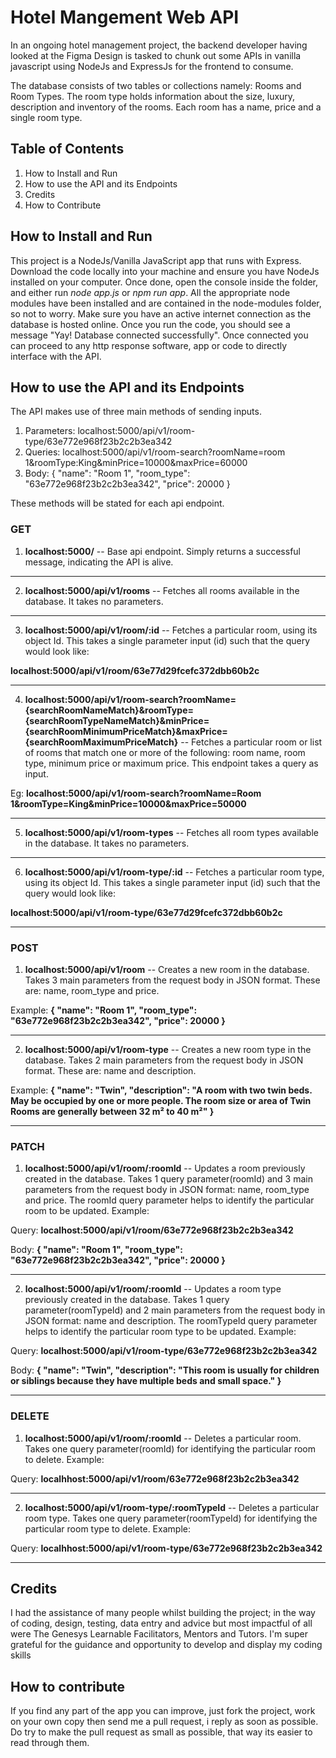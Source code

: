 # Hotel Mangement Web API
In an ongoing hotel management project, the backend developer having looked at the Figma Design is tasked to chunk out some APIs in vanilla javascript using NodeJs and ExpressJs for the frontend to consume.

The database consists of two tables or collections namely: Rooms and Room Types. The room type holds information about the size, luxury, description and inventory of the rooms. Each room has a name, price and a single room type.

## Table of Contents
1. How to Install and Run
2. How to use the API and its Endpoints
3. Credits
4. How to Contribute


## How to Install and Run
This project is a NodeJs/Vanilla JavaScript app that runs with Express. Download the code locally into your machine and ensure you have NodeJs installed on your computer. Once done, open the console inside the folder, and either run *node app.js* or *npm run app*. All the appropriate node modules have been installed and are contained in the node-modules folder, so not to worry. Make sure you have an active internet connection as the database is hosted online. Once you run the code, you should see a message "Yay! Database connected successfully". Once connected you can proceed to any http response software, app or code to directly interface with the API.

## How to use the API and its Endpoints
The API makes use of three main methods of sending inputs.

1. Parameters: localhost:5000/api/v1/room-type/63e772e968f23b2c2b3ea342
2. Queries: localhost:5000/api/v1/room-search?roomName=room 1&roomType:King&minPrice=10000&maxPrice=60000
3. Body: 
{
    "name": "Room 1",
    "room_type": "63e772e968f23b2c2b3ea342",
    "price": 20000
}

These methods will be stated for each api endpoint.

### GET

1. **localhost:5000/** -- Base api endpoint. Simply returns a successful message, indicating the API is alive.
***
2. **localhost:5000/api/v1/rooms** -- Fetches all rooms available in the database. It takes no parameters.
***
3. **localhost:5000/api/v1/room/:id** -- Fetches a particular room, using its object Id. This takes a single parameter input (id) such that the query would look like: 

**localhost:5000/api/v1/room/63e77d29fcefc372dbb60b2c**
***
4. **localhost:5000/api/v1/room-search?roomName={searchRoomNameMatch}&roomType={searchRoomTypeNameMatch}&minPrice={searchRoomMinimumPriceMatch}&maxPrice={searchRoomMaximumPriceMatch}** -- Fetches a particular room or list of rooms that match one or more of the following: room name, room type, minimum price or maximum price. This endpoint takes a query as input. 

Eg: **localhost:5000/api/v1/room-search?roomName=Room 1&roomType=King&minPrice=10000&maxPrice=50000**
***
5. **localhost:5000/api/v1/room-types** -- Fetches all room types available in the database. It takes no parameters.
***
6. **localhost:5000/api/v1/room-type/:id** -- Fetches a particular room type, using its object Id. This takes a single parameter input (id) such that the query would look like: 

**localhost:5000/api/v1/room-type/63e77d29fcefc372dbb60b2c**
***
### POST
1. **localhost:5000/api/v1/room** -- Creates a new room in the database. Takes 3 main parameters from the request body in JSON format. These are: name, room_type and price. 

Example: **{
    "name": "Room 1",
    "room_type": "63e772e968f23b2c2b3ea342",
    "price": 20000
}**
***
2. **localhost:5000/api/v1/room-type** -- Creates a new room type in the database. Takes 2 main parameters from the request body in JSON format. These are: name and description. 

Example: **{
    "name": "Twin",
    "description": "A room with two twin beds. May be occupied by one or more people. The room size or area of Twin Rooms are generally between 32 m² to 40 m²"
}**
***

### PATCH
1. **localhost:5000/api/v1/room/:roomId** -- Updates a room previously created in the database. Takes 1 query parameter(roomId) and 3 main parameters from the request body in JSON format: name, room_type and price. The roomId query parameter helps to identify the particular room to be updated. Example: 

Query: **localhost:5000/api/v1/room/63e772e968f23b2c2b3ea342** 

Body: **{
    "name": "Room 1",
    "room_type": "63e772e968f23b2c2b3ea342",
    "price": 20000
}**
***
2. **localhost:5000/api/v1/room/:roomId** -- Updates a room type previously created in the database. Takes 1 query parameter(roomTypeId) and 2 main parameters from the request body in JSON format: name and description. The roomTypeId query parameter helps to identify the particular room type to be updated. Example: 

Query: **localhost:5000/api/v1/room-type/63e772e968f23b2c2b3ea342** 

Body: **{
    "name": "Twin",
    "description": "This room is usually for children or siblings because they have multiple beds and small space."
}**
***

### DELETE
1. **localhost:5000/api/v1/room/:roomId** -- Deletes a particular room. Takes one query parameter(roomId) for identifying the particular room to delete. Example:

Query: **localhhost:5000/api/v1/room/63e772e968f23b2c2b3ea342**
***
2. **localhost:5000/api/v1/room-type/:roomTypeId** -- Deletes a particular room type. Takes one query parameter(roomTypeId) for identifying the particular room type to delete. Example:

Query: **localhhost:5000/api/v1/room-type/63e772e968f23b2c2b3ea342**
 ***
 
 ## Credits
I had the assistance of many people whilst building the project; in the way of coding, design, testing, data entry and advice but most impactful of all were The Genesys Learnable Facilitators, Mentors and Tutors. I'm super grateful for the guidance and opportunity to develop and display my coding skills

## How to contribute
If you find any part of the app you can improve, just fork the project, work on your own copy then send me a pull request, i reply as soon as possible. Do try to make the pull request as small as possible, that way its easier to read through them.
